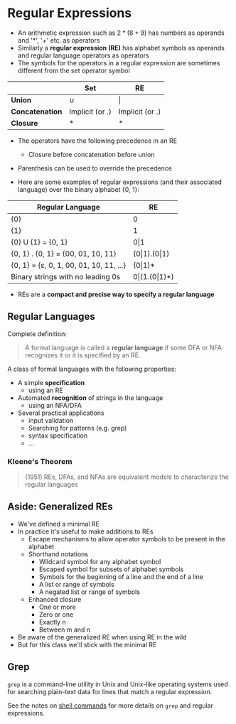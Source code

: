 # Regular Expressions

- An arithmetic expression such as $2 * (8 + 9)$ has numbers as operands and '*', '+' etc. as operators
- Similarly a **regular expression (RE)** has alphabet symbols as operands and regular language operators as operators
- The symbols for the operators in a regular expression are sometimes different from the set operator symbol

|                   | Set             | RE              |
| ----------------- | --------------- | --------------- |
| **Union**         | $\cup$          | \|              |
| **Concatenation** | Implicit (or .) | Implicit (or .) |
| **Closure**       | *               | *               |

- The operators have the following precedence in an RE
  - Closure before concatenation before union
- Parenthesis can be used to override the precedence

- Here are some examples of regular expressions (and their associated language) over the binary alphabet {0, 1}:

| Regular Language                                  | RE             |
| ------------------------------------------------- | -------------- |
| {0}                                               | 0              |
| {1}                                               | 1              |
| {0} U {1} = {0, 1}                                | 0\|1           |
| {0, 1} . {0, 1} = {00, 01, 10, 11}                | (0\|1).(0\|1)  |
| {0, 1} = {ε, 0, 1, 00, 01, 10, 11, ...} | (0\|1)*        |
| Binary strings with no leading 0s                 | 0\|(1.(0\|1)*) |

- REs are a **compact and precise way to specify a regular language**

## Regular Languages

Complete definition: 

> A formal language is called a **regular language** if some DFA or NFA recognizes it or it is specified by an RE.

A class of formal languages with the following properties:

- A simple **specification**
  - using an RE
- Automated **recognition** of strings in the language
  - using an NFA/DFA
- Several practical applications
  - input validation
  - Searching for patterns (e.g. grep)
  - syntax specification
  - ...

### Kleene's Theorem

> (1951) REs, DFAs, and NFAs are equivalent models to characterize the regular languages

## Aside: Generalized REs

- We've defined a minimal RE
- In practice it's useful to make additions to REs
  - Escape mechanisms to allow operator symbols to be present in the alphabet
  - Shorthand notations
    - Wildcard symbol for any alphabet symbol
    - Escaped symbol for subsets of alphabet symbols
    - Symbols for the beginning of a line and the end of a line
    - A list or range of symbols
    - A negated list or range of symbols
  - Enhanced closure
    - One or more
    - Zero or one
    - Exactly n
    - Between m and n
- Be aware of the generalized RE when using RE in the wild
- But for this class we'll stick with the minimal RE

## Grep

`grep` is a command-line utility in Unix and Unix-like operating systems used for searching plain-text data for lines that match a regular expression. 

See the notes on [shell commands](../practice/shell.md#grep-and-regular-expressions) for more details on `grep` and regular expressions.
